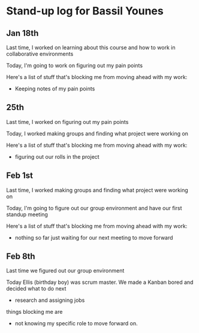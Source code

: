 # Stand-up log for Bassil Younes

## Jan 18th

Last time, I worked on learning about this course and how to work in collaborative environments

Today, I'm going to work on figuring out my pain points

Here's a list of stuff that's blocking me from moving ahead with my work:

- Keeping notes of my pain points

## 25th

Last time, I worked on figuring out my pain points

Today, I worked making groups and finding what project were working on

Here's a list of stuff that's blocking me from moving ahead with my work:

- figuring out our rolls in the project

## Feb 1st

Last time, I worked making groups and finding what project were working on

Today, I'm going to figure out our group environment and have our first standup meeting

Here's a list of stuff that's blocking me from moving ahead with my work:

- nothing so far just waiting for our next meeting to move forward

## Feb 8th

Last time we figured out our group environment

Today Ellis (birthday boy) was scrum master. We made a Kanban bored and decided what to do next

- research and assigning jobs

things blocking me are

- not knowing my specific role to move forward on.
